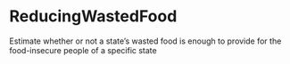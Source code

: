 # ReducingWastedFood
Estimate whether or not a state’s wasted food is enough to provide for the food-insecure people of a specific state
